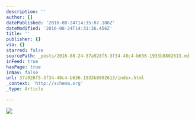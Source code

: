 ```yaml
---
description: ''
author: []
datePublished: '2016-08-24T14:35:07.186Z'
dateModified: '2016-08-24T14:31:36.456Z'
title: ''
publisher: {}
via: {}
starred: false
sourcePath: _posts/2016-08-24-37a928f5-3f34-40c4-b636-1933b8802613.md
inFeed: true
hasPage: true
inNav: false
url: 37a928f5-3f34-40c4-b636-1933b8802613/index.html
_context: 'http://schema.org'
_type: Article

---
```

![](https://the-grid-user-content.s3-us-west-2.amazonaws.com/77ae3194-c2d8-4df2-925b-a6d9c66d076f.jpg)